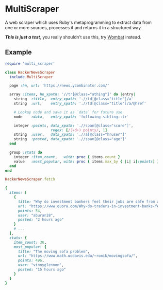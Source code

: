 # MultiScraper

A web scraper which uses Ruby's metaprogramming to extract data from one or more sources, processes it and returns it in a structured way.

***This is just a test***, you really shouldn't use this, try [Wombat](https://github.com/felipecsl/wombat) instead.

## Example
```ruby
require 'multi_scraper'

class HackerNewsScraper
  include MultiScraper

  page :hn, url: 'https://news.ycombinator.com/'

  array :items, hn_xpath: '//tr[@class="athing"]' do |entry|
    string  :title,  entry_xpath: './/td[@class="title"]/a'
    string  :url,    entry_xpath: './/td[@class="title"]/a/@href'

    # Lookup node and save it as `data` for future use
    node    :data,   entry_xpath: 'following-sibling::tr'

    integer :points, data_xpath: './/span[@class="score"]',
                     regex: [/(\d+) points/, 1]
    string  :user,   data_xpath: './/a[@class="hnuser"]'
    string  :posted, data_xpath: './/span[@class="age"]'
  end

  group :stats do
    integer :item_count,   with: proc { items.count }
    value   :most_popular, with: proc { items.max_by { |i| i[:points] } }
  end
end

HackerNewsScraper.fetch

{
  items: [
    {
      title: "Why do investment bankers feel their jobs are safe from automation?",
      url: "https://www.quora.com/Why-do-traders-in-investment-banks-feel-their-jobs-are-immune-from-AI-automation-and-deep-learning?share=1",
      points: 54,
      user: "aburan28",
      posted: "2 hours ago"
    }
    # ...
  ],
  stats: {
    item_count: 30,
    most_popular: {
      title: "The moving sofa problem",
      url: "https://www.math.ucdavis.edu/~romik/movingsofa/",
      points: 496,
      user: "vinnyglennon",
      posted: "15 hours ago"
    }
  }
}
```
